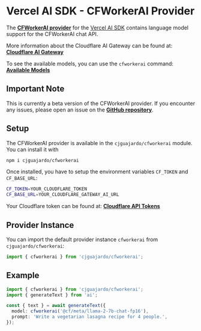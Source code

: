 # Vercel AI SDK - CFWorkerAI Provider

The **[CFWorkerAI provider](https://github.com/cjguajardo/cfworkerai/blob/main/README.md)** for the [Vercel AI SDK](https://sdk.vercel.ai/docs) contains language model support for the CFWorkerAI chat API.

More information about the Cloudflare AI Gateway can be found at: **[Cloudflare AI Gateway](https://developers.cloudflare.com/ai-gateway/get-started/)**


To see the available models, you can use the `cfworkerai` command: **[Available Models](https://developers.cloudflare.com/workers-ai/models/)**


## Important Note
This is currently a beta version of the CFWorkerAI provider. If you encounter any issues, please open an issue on the **[GitHub repository](https://github.com/cjguajardo/cfworkerai/issues)**.

## Setup

The CFWorkerAI provider is available in the `cjguajardo/cfworkerai` module. You can install it with

```bash
npm i cjguajardo/cfworkerai
```

Once installed, you have to setup the environment variables `CF_TOKEN` and `CF_BASE_URL`:

```bash
CF_TOKEN=YOUR_CLOUDFLARE_TOKEN
CF_BASE_URL=YOUR_CLOUDFLARE_GATEWAY_AI_URL
```

Your Cloudflare token can be found at: **[Cloudflare API Tokens](https://dash.cloudflare.com/profile/api-tokens)**


## Provider Instance

You can import the default provider instance `cfworkerai` from `cjguajardo/cfworkerai`:

```ts
import { cfworkerai } from 'cjguajardo/cfworkerai';
```

## Example

```ts
import { cfworkerai } from 'cjguajardo/cfworkerai';
import { generateText } from 'ai';

const { text } = await generateText({
  model: cfworkerai('@cf/meta/llama-2-7b-chat-fp16'),
  prompt: 'Write a vegetarian lasagna recipe for 4 people.',
});
```

<!-- ## Documentation -->

<!-- Please check out the **[CFWorkerAI provider](https://github.com/cjguajardo/cfworkerai/blob/main/README.md)** for more information. -->

